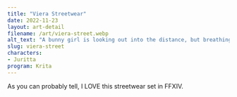 ```yaml
---
title: "Viera Streetwear"
date: 2022-11-23
layout: art-detail
filename: /art/viera-street.webp
alt_text: "A bunny girl is looking out into the distance, but breathing out her streetwear jacket.Underneath the jacket is a crop top, and she's wearing some dark baggy pants."
slug: viera-street
characters:
- Juritta
program: Krita
---
```

As you can probably tell, I LOVE this streetwear set in FFXIV.
